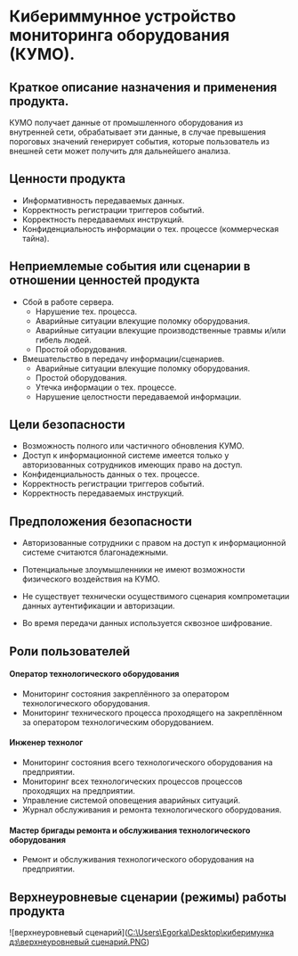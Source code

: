 # Кибериммунное устройство мониторинга оборудования (КУМО).

## Краткое описание назначения и применения продукта.

КУМО получает данные от промышленного оборудования из внутренней сети, обрабатывает эти данные, в случае превышения пороговых значений генерирует события, которые пользователь из внешней сети может получить для дальнейшего анализа.

## Ценности продукта

- Информативность передаваемых данных.
- Корректность регистрации триггеров событий.
- Корректность передаваемых инструкций.
- Конфиденциальность информации о тех. процессе (коммерческая тайна).

## Неприемлемые события или сценарии в отношении ценностей продукта

- Сбой в работе сервера.
  - Нарушение тех. процесса.
  - Аварийные ситуации влекущие поломку оборудования.
  - Аварийные ситуации влекущие производственные травмы и/или гибель людей.
  - Простой оборудования.
- Вмешательство в передачу информации/сценариев.
  - Аварийные ситуации влекущие поломку оборудования.
  - Простой оборудования.
  - Утечка информации о тех. процессе.
  - Нарушение целостности передаваемой информации.

## Цели безопасности

- Возможность полного или частичного обновления КУМО.
- Доступ к информационной системе имеется только у авторизованных сотрудников имеющих право на доступ.
- Конфиденциальность данных о тех. процессе.
- Корректность регистрации триггеров событий.
- Корректность передаваемых инструкций.

## Предположения безопасности

- Авторизованные сотрудники с правом на доступ к информационной системе считаются благонадежными.

- Потенциальные злоумышленники не имеют возможности физического воздействия на КУМО.

- Не существует технически осуществимого сценария компрометации данных аутентификации и авторизации.

- Во время передачи данных используется сквозное шифрование.

  

## Роли пользователей

#### Оператор технологического оборудования

* Мониторинг состояния закреплённого за оператором технологического оборудования.
* Мониторинг технического процесса проходящего на закреплённом за оператором технологическим оборудованием.

#### Инженер технолог

* Мониторинг состояния всего технологического оборудования на предприятии.
* Мониторинг всех технологических процессов процессов проходящих на предприятии.
* Управление системой оповещения аварийных ситуаций.
* Журнал обслуживания и ремонта технологического оборудования. 

#### Мастер бригады ремонта и обслуживания технологического оборудования

* Ремонт и обслуживания технологического оборудования на предприятии.

## Верхнеуровневые сценарии (режимы) работы продукта

![верхнеуровневый сценарий]([C:\Users\Egorka\Desktop\киберимунка дз\верхнеуровневый сценарий.PNG](https://github.com/Egor-Always-AFK/course_cyberimmune/blob/homework1/%D0%B2%D0%B5%D1%80%D1%85%D0%BD%D0%B5%D1%83%D1%80%D0%BE%D0%B2%D0%BD%D0%B5%D0%B2%D1%8B%D0%B9%20%D1%81%D1%86%D0%B5%D0%BD%D0%B0%D1%80%D0%B8%D0%B9.PNG?raw=true))
